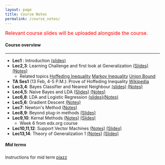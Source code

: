 ```yaml
---
layout: page
title: Course Notes
permalink: /course_notes/
---
```


<font size="3" color="red">Relevant course slides will be uploaded alongside the course.</font>

#### Course overview 
___
- **Lec1** : Introduction [(slides)](https://goo.gl/afZAyn) 
- **Lec2,3**: Learning Challenge and first look at Generalization [(Slides)](https://goo.gl/AFi3p2) [(Notes)](https://goo.gl/Yg26UV)
   - Related topics [Hoffeding Inequality](https://en.wikipedia.org/wiki/Hoeffding%27s_inequality) 
     [Markov Inequality](https://en.wikipedia.org/wiki/Markov%27s_inequality) 
	 [Union Bound](https://en.wikipedia.org/wiki/Boole%27s_inequality)
- **TA Ses1** (13 Feb, 4-5 P.M.): Prove of Hoffeding Inequality [Wikipedia](https://goo.gl/Z6LxJr)
- **Lec3,4**: Bayes Classifier and Nearest Neighbour [(slides)](https://goo.gl/4S81up) [(Notes)](https://goo.gl/MjnEXx)
- **Lec4,5**: Naive Bayes and LDA [(Slides)](https://goo.gl/Qwt7qW) [(Notes)](https://goo.gl/1dWSpW)
- **Lec6,8**: LDA and Logistic Regression [(slides)](https://goo.gl/kdzYJh)[(Notes)](https://goo.gl/KKqGFc)
- **Lec5,6**: Gradient Descent [(Notes)](https://goo.gl/dCv7mR)
- **Lec7**: Newton's Method [(Notes)](https://goo.gl/8Sj53c)
- **Lec8,9**: Beyond plug-in methods [(Slides)](https://goo.gl/uDutWE)
- **Lec9,10**: Kernal Methods [(Notes)](https://goo.gl/aRbE1W) [(Slides)](https://goo.gl/pby8D6)
	- Week 6 from edx.org course
- **Lec10,11,12**: Support Vector Machines [(Notes)](https://goo.gl/orjHgK) [(Slides)](https://goo.gl/hhJNoF)
- **Lec13,14**: Theory of Generalization 1 [(Notes)]() [(Slides)](https://goo.gl/mU8xX9)
##### Mid terms 
Instructions for mid term [piazz](https://piazza.com/class/jdbr14a4r092to?cid=33)